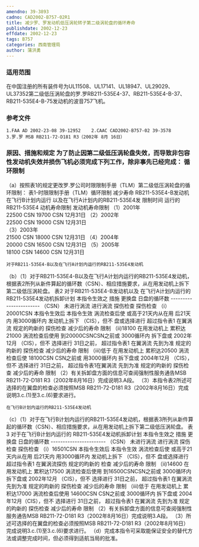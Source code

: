 ```yaml
---
amendno: 39-3893
cadno: CAD2002-B757-02R1
title: 减少罗、罗发动机低压涡轮转子第二级涡轮盘的循环寿命
publishdate: 2002-12-23
effdate: 2002-12-23
tags: B757
categories: 西南管理局
author: 蒲洪勇
---
```


### 适用范围 
在中国注册的所有装件号为UL11508、UL17141、UL18947、UL29029、UL37352第二级低压涡轮盘的罗.罗RB211-535E4-37、RB211-535E4-B-37、RB211-535E4-B-75发动机的波音757飞机。

### 参考文件
    1.FAA AD 2002-23-08 39-12952    2.CAAC CAD2002-B757-02 39-3578 
    3.罗.罗 MSB RB211-72-D181 R3（2002年 8月 16日）

### 原因、措施和规定  为了防止因第二级低压涡轮盘失效，而导致非包容性发动机失效并损伤飞机必须完成下列工作，除非事先已经完成：     循环限制 
   （a）按照表1的规定更改罗.罗公司时限限制手册（TLM）第二级低压涡轮盘的循环限制： 
   表1-时限限制手册（TLM）循环限制 
   减少寿命     RB211-535E4-B发动机    在飞行B计划内运行 
      以及在飞行A计划内的RB211-535E4发 限制时间     运行的RB211-535E4 动机寿命限制       发动机寿命限制 
（1）2001年	
 22500 CSN 19700 CSN  12月31日 
（2）2002年	
 22500 CSN 19000 CSN  12月31日  
（3）2003年	
 21500 CSN 18000 CSN  12月31日 
（4）2004年	
 20000 CSN 16500 CSN  12月31日 
（5）2005年	
 18100 CSN 14600 CSN  12月31日 

    对于RB211-535E4-B以及在飞行A计划内运行的RB211-535E4发动机 
 （b）（1）对于RB211-535E4-B以及在飞行A计划内运行的RB211-535E4发动机，根据表2所列从新件算起的循环数（CSN）、相应措施要求，从在用发动机上拆下第二级低压涡轮盘。 
表2 对于RB211-535E4-B发动机以及 在飞行A计划内运行的RB211-535E4发动机拆卸计划 
本指令生效之 措施  更换盘 日盘的循环数  ----------------------- （CSN）      未进行涡流     进行涡流 
探伤检查 探伤检查 （i）20001CSN  本指令生效后  本指令生效    涡流检查后使
或高于21天内从在用  后21天内  用3000循环内       发动机上拆下         （CIS），但不       盘或选择进行          超过指令表1  在翼涡流    规定的昀新的 探伤检查    减少后的寿命 
限制 
（ii)18100   在用发动机上  累积达21000  涡流检查后使用 
到20000CSNCSN之前或 3000循环内      拆下盘或 2002年12月  （CIS），但不 选择进行 31日之前， 超过指令表1     在翼涡流      先到为准      规定的昀新的      探伤检查         减少后的寿命 限制 
（iii)低于  在用发动机上   累积达20500  涡流检查后使 
18100CSN CSN之前或 用3000循环内 拆下盘或   2004年12月  （CIS），但不 选择进行 31日之前， 超过指令表1在翼涡流 先到为准 规定的昀新的 探伤检查 减少后的寿命 
限制 
   （2）有关拆卸盘方面的信息可查阅强制性服务通告MSB RB211-72-D181 R3（2002年8月16日）完成说明3.A段。 
   （3）本指令表2所述可选择的在翼盘的检查必须按照MSB RB211-72-D181 R3（2002年8月16日）完成说明3.c.(1)至3.c.(6)要求进行。 

    在飞行B计划内运行的RB211-535E4发动机 
   （c）（1）对于在飞行B计划内运行的RB211-535E4发动机，根据表3所列从新件算起的循环数（CSN）、相应措施要求，从在用发动机上拆下第二级低压涡轮盘。 
表3 对于在飞行B计划内运行的 RB211-535E4发动机拆卸计划 
本指令生效之 措施	  更换盘 
日盘的循环数	  ----------------------- 
（CSN） 	     未进行涡流     进行涡流 探伤检查 探伤检查 
（i）16501CSN  本指令生效后  本指令生效    涡流检查后使
或高于21天内从在用  后21天内  用3000循环内       发动机上拆下         （CIS），但不       盘或选择进行          超过指令表1        在翼涡流探伤          规定的昀新的 
检查 	减少后的寿命 限制 
（ii)14600   在用发动机上  累积达17500  涡流检查后使用 
到16500CSNCSN之前或 3000循环内      拆下盘或 2002年12月  （CIS），但不 选择进行 31日之前， 超过指令表1     在翼涡流      先到为准      规定的昀新的      探伤检查 减少后的寿命 
限制 
（iii)低于  在用发动机上   累积达17000  涡流检查后使用 
14600CSN CSN之前或 3000循环内 拆下盘或  2004年12月（CIS），但不 选择进行 31日之前， 超过指令表1     在翼涡流      先到为准      规定的昀新的      探伤检查         减少后的寿命 
限制 
   （2）有关拆卸盘方面的信息可查阅强制性服务通告MSB RB211-72-D181 R3（2002年8月16日）完成说明3.A段。 
   （3）所述可选择的在翼盘的检查必须按照MSB RB211-72-D181 R3（2002年8月16日）完成说明3.c.(1)至3.c.(6)要求进行。
   （d）完成本指令可采取能保证安全的替代方法或调整完成时间，但必须得到适航当局的批准。

